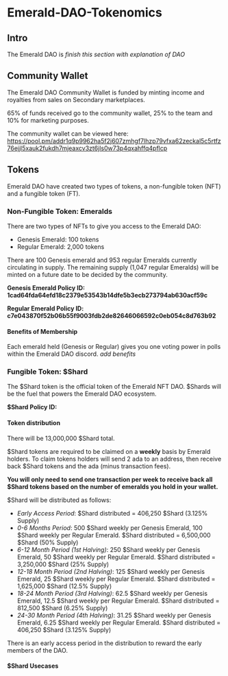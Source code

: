# Emerald-DAO-Tokenomics

## Intro
The Emerald DAO is *finish this section with explanation of DAO*

## Community Wallet
The Emerald DAO Community Wallet is funded by minting income and royalties from sales on Secondary marketplaces.

65% of funds received go to the community wallet, 25% to the team and 10% for marketing purposes.

The community wallet can be viewed here: https://pool.pm/addr1q9p9962ha5f2j607zmhgf7lhzp79vfxa62zeckal5c5rtfz76ejjl5xauk2fukdh7mjeaxcv3zt6jls0w73p4qxahffq4pflcp

## Tokens
Emerald DAO have created two types of tokens, a non-fungible token (NFT) and a fungible token (FT).

### Non-Fungible Token: Emeralds
There are two types of NFTs to give you access to the Emerald DAO:
 * Genesis Emerald: 100 tokens
 * Regular Emerald: 2,000 tokens

There are 100 Genesis emerald and 953 regular Emeralds currently circulating in supply. 
The remaining supply (1,047 regular Emeralds) will be minted on a future date to be decided by the community.

**Genesis Emerald Policy ID: 1cad64fda64efd18c2379e53543b14dfe5b3ecb273794ab630acf59c**

**Regular Emerald Policy ID: c7e043870f52b06b55f9003fdb2de82646066592c0eb054c8d763b92**

#### Benefits of Membership
Each emerald held (Genesis or Regular) gives you one voting power in polls within the Emerald DAO discord.
*add benefits*

### Fungible Token: $Shard
The $Shard token is the official token of the Emerald NFT DAO. $Shards will be the fuel that powers the Emerald DAO ecosystem.

**$Shard Policy ID:**

#### Token distribution
There will be 13,000,000 $Shard total.

$Shard tokens are required to be claimed on a **weekly** basis by Emerald holders.
To claim tokens holders will send 2 ada to an address, then receive back $Shard tokens and the ada (minus transaction fees).

**You will only need to send one transaction per week to receive back all $Shard tokens based on the number of emeralds you hold in your wallet.**

$Shard will be distributed as follows:
 * *Early Access Period*: $Shard distributed = 406,250 $Shard (3.125% Supply)
 * *0-6 Months Period*: 500 $Shard weekly per Genesis Emerald, 100 $Shard weekly per Regular Emerald. $Shard distributed = 6,500,000 $Shard (50% Supply)
 * *6-12 Month Period (1st Halving)*: 250 $Shard weekly per Genesis Emerald, 50 $Shard weekly per Regular Emerald. $Shard distributed = 3,250,000 $Shard (25% Supply)
 * *12-18 Month Period (2nd Halving)*: 125 $Shard weekly per Genesis Emerald, 25 $Shard weekly per Regular Emerald. $Shard distributed = 1,625,000 $Shard (12.5% Supply)
 * *18-24 Month Period (3rd Halving)*: 62.5 $Shard weekly per Genesis Emerald, 12.5 $Shard weekly per Regular Emerald. $Shard distributed = 812,500 $Shard (6.25% Supply)
 * *24-30 Month Period (4th Halving)*: 31.25 $Shard weekly per Genesis Emerald, 6.25 $Shard weekly per Regular Emerald. $Shard distributed = 406,250 $Shard (3.125% Supply)

There is an early access period in the distribution to reward the early members of the DAO.

#### $Shard Usecases

